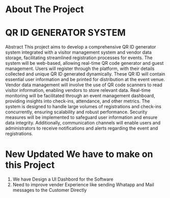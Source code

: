 # About The Project 
# QR ID GENERATOR SYSTEM
Abstract
This project aims to develop a comprehensive QR ID generator system integrated with a visitor management system and vendor data storage, facilitating streamlined registration processes for events. The system will be web-based, allowing real-time QR code generator and guest management. Users will register through the platform, with their details collected and unique QR ID generated dynamically. These QR ID will contain essential user information and be printed for distribution at the event venue. 
Vendor data management will involve the use of QR code scanners to read visitor information, enabling vendors to store relevant data. Real-time monitoring will be facilitated through an event management dashboard, providing insights into check-ins, attendance, and other metrics. The system is designed to handle large volumes of registrations and check-ins concurrently, ensuring scalability and robust performance. Security measures will be implemented to safeguard user information and ensure data integrity. Additionally, communication channels will enable users and administrators to receive notifications and alerts regarding the event and registrations.

# New Updated We have to make on this Project
1. We have Design a UI Dashbord for the Software
2. Need to improve vender Experience like sending Whatapp and Mail messages to the Customer Directly
